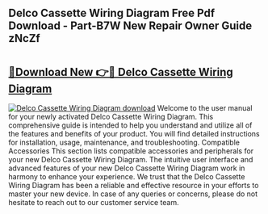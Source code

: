 ## Delco Cassette Wiring Diagram Free Pdf Download - Part-B7W New Repair Owner Guide zNcZf

# <h2><a href="http://dfs0sf.blite.top/?on=Delco+Cassette+Wiring+Diagram">🔗Download New 👉🔴 Delco Cassette Wiring Diagram</a></h2>

[![Delco Cassette Wiring Diagram download](https://i.imgur.com/lujVjoI.png)](http://dfs0sf.blite.top/?on=Delco+Cassette+Wiring+Diagram)
Welcome to the user manual for your newly activated Delco Cassette Wiring Diagram. This comprehensive guide is intended to help you understand and utilize all of the features and benefits of your product. You will find detailed instructions for installation, usage, maintenance, and troubleshooting. Compatible Accessories This section lists compatible accessories and peripherals for your new Delco Cassette Wiring Diagram. The intuitive user interface and advanced features of your new Delco Cassette Wiring Diagram work in harmony to enhance your experience. We trust that the Delco Cassette Wiring Diagram has been a reliable and effective resource in your efforts to master your new device. In case of any queries or concerns, please do not hesitate to reach out to our customer service team.
